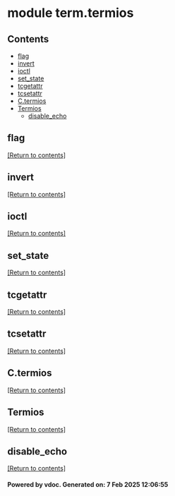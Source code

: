 # module term.termios


## Contents
- [flag](#flag)
- [invert](#invert)
- [ioctl](#ioctl)
- [set_state](#set_state)
- [tcgetattr](#tcgetattr)
- [tcsetattr](#tcsetattr)
- [C.termios](#C.termios)
- [Termios](#Termios)
  - [disable_echo](#disable_echo)

## flag
[[Return to contents]](#Contents)

## invert
[[Return to contents]](#Contents)

## ioctl
[[Return to contents]](#Contents)

## set_state
[[Return to contents]](#Contents)

## tcgetattr
[[Return to contents]](#Contents)

## tcsetattr
[[Return to contents]](#Contents)

## C.termios
[[Return to contents]](#Contents)

## Termios
[[Return to contents]](#Contents)

## disable_echo
[[Return to contents]](#Contents)

#### Powered by vdoc. Generated on: 7 Feb 2025 12:06:55

